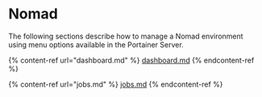 # Nomad

The following sections describe how to manage a Nomad environment using menu options available in the Portainer Server.

{% content-ref url="dashboard.md" %}
[dashboard.md](dashboard.md)
{% endcontent-ref %}

{% content-ref url="jobs.md" %}
[jobs.md](jobs.md)
{% endcontent-ref %}
